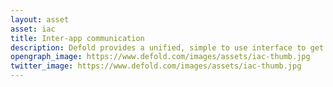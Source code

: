 ```yaml
---
layout: asset
asset: iac
title: Inter-app communication
description: Defold provides a unified, simple to use interface to get application invocation information such as deep links and install referrer.
opengraph_image: https://www.defold.com/images/assets/iac-thumb.jpg
twitter_image: https://www.defold.com/images/assets/iac-thumb.jpg
---
```

